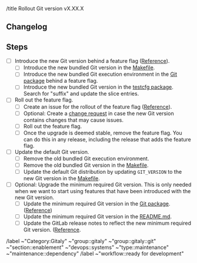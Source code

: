 /title Rollout Git version vX.XX.X

## Changelog

<!--
Add the changelog related to the new version and how this impacts us. It is especially important to highlight changes that increase the risk for this particular upgrade.
Would be really nice to point out contributions made by the Gitaly team, if any.
-->

## Steps

- [ ] Introduce the new Git version behind a feature flag ([Reference](https://gitlab.com/gitlab-org/gitaly/-/merge_requests/5587)).
  - [ ] Introduce the new bundled Git version in the [Makefile](/Makefile).
  - [ ] Introduce the new bundled Git execution environment in the [Git package](/internal/git/execution_environment.go) behind a feature flag.
  - [ ] Introduce the new bundled Git version in the [testcfg package](internal/testhelper/testcfg/gitaly.go). Search for "suffix" and update the slice entries.
- [ ] Roll out the feature flag.
  - [ ] Create an issue for the rollout of the feature flag ([Reference](https://gitlab.com/gitlab-org/gitaly/-/issues/5030)).
  - [ ] Optional: Create a [change request](https://about.gitlab.com/handbook/engineering/infrastructure/change-management/#change-request-workflows) in case the new Git version contains changes that may cause issues.
  - [ ] Roll out the feature flag.
  - [ ] Once the upgrade is deemed stable, remove the feature flag. You can do this in any release, including the release that adds the feature flag.
- [ ] Update the default Git version.
  - [ ] Remove the old bundled Git execution environment.
  - [ ] Remove the old bundled Git version in the [Makefile](/Makefile).
  - [ ] Update the default Git distribution by updating `GIT_VERSION` to the new Git version in the [Makefile](/Makefile).
- [ ] Optional: Upgrade the minimum required Git version. This is only needed when we want to start using features that have been introduced with the new Git version.
  - [ ] Update the minimum required Git version in the [Git package](/internal/git/version.go). ([Reference](https://gitlab.com/gitlab-org/gitaly/-/merge_requests/5705))
  - [ ] Update the minimum required Git version in the [README.md](/README.md).
  - [ ] Update the GitLab release notes to reflect the new minimum required Git version. ([Reference](https://gitlab.com/gitlab-org/gitlab/-/merge_requests/107565).

/label ~"Category:Gitaly" ~"group::gitaly" ~"group::gitaly::git" ~"section::enablement" ~"devops::systems" ~"type::maintenance" ~"maintenance::dependency"
/label ~"workflow::ready for development"
